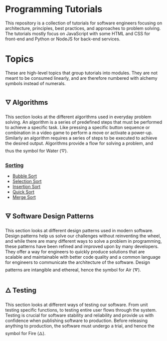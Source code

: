 # Programming Tutorials

This repository is a collection of tutorials for software engineers focusing on architecture, principles, best practices, and approaches to problem solving. The tutorials mostly focus on JavaScript with some HTML and CSS for front-end and Python or NodeJS for back-end services.


# Topics

These are high-level topics that group tutorials into modules. They are not meant to be consumed linearly, and are therefore numbered with alchemy symbols instead of numerals.


## 🜄 Algorithms

This section looks at the different algorithms used in everyday problem solving. An algorithm is a series of predefined steps that must be performed to achieve a specific task. Like pressing a specific button sequence or combination in a video game to perform a move or activate a power-up. Similarly an algorithm requires a series of steps to be executed to achieve the desired output. Algorithms provide a flow for solving a problem, and thus the symbol for Water (🜄).


### [Sorting](sorting/)

- [Bubble Sort](sorting/bubble/)
- [Selection Sort](sorting/selection/)
- [Insertion Sort](sorting/insertion/)
- [Quick Sort](sorting/quick/)
- [Merge Sort](sorting/merge/)


## 🜃 Software Design Patterns

This section looks at different design patterns used in modern software. Design patterns help us solve our challenges without reinventing the wheel, and while there are many different ways to solve a problem in programming, these patterns have been refined and improved upon by many developers. They offer a way for engineers to quickly produce solutions that are scalable and maintainable with better code quality and a common language for engineers to communicate the architecture of the software. Design patterns are intangible and ethereal, hence the symbol for Air (🜃).


## 🜂 Testing

This section looks at different ways of testing our software. From unit testing specific functions, to testing entire user flows through the system. Testing is crucial for software stability and reliability and provide us with confidence when publishing software to production. Before releasing anything to production, the software must undergo a trial, and hence the symbol for Fire (🜂).
